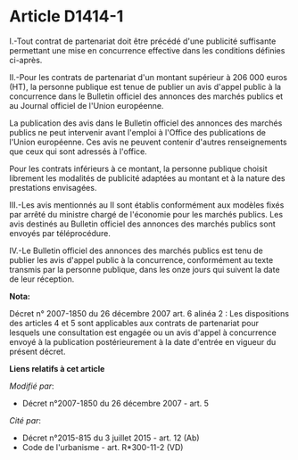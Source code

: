 # Article D1414-1

I.-Tout contrat de partenariat doit être précédé d'une publicité suffisante permettant une mise en concurrence effective dans
les conditions définies ci-après. 

II.-Pour les contrats de partenariat d'un montant supérieur à 206 000  euros (HT), la personne publique est tenue de publier
un avis d'appel public à la concurrence dans le Bulletin officiel des annonces des marchés publics et au Journal officiel de
l'Union européenne. 

La publication des avis dans le Bulletin officiel des annonces des marchés publics ne peut intervenir avant l'emploi à
l'Office des publications de l'Union européenne. Ces avis ne peuvent contenir d'autres renseignements que ceux qui sont
adressés à l'office. 

Pour les contrats inférieurs à ce montant, la personne publique choisit librement les modalités de publicité adaptées au
montant et à la nature des prestations envisagées. 

III.-Les avis mentionnés au II sont établis conformément aux modèles fixés par arrêté du ministre chargé de l'économie pour
les marchés publics. Les avis destinés au Bulletin officiel des annonces des marchés publics sont envoyés par téléprocédure. 

IV.-Le Bulletin officiel des annonces des marchés publics est tenu de publier les avis d'appel public à la concurrence,
conformément au texte transmis par la personne publique, dans les onze jours qui suivent la date de leur réception.

**Nota:**

Décret n° 2007-1850 du 26 décembre 2007 art. 6 alinéa 2 : Les dispositions des articles 4 et 5 sont applicables aux contrats
de partenariat pour lesquels une consultation est engagée ou un avis d'appel à concurrence envoyé à la publication
postérieurement à la date d'entrée en vigueur du présent décret.

**Liens relatifs à cet article**

_Modifié par_:

  - Décret n°2007-1850 du 26 décembre 2007 - art. 5

_Cité par_:

  - Décret n°2015-815 du 3 juillet 2015 - art. 12 (Ab)
  - Code de l'urbanisme - art. R*300-11-2 (VD)

